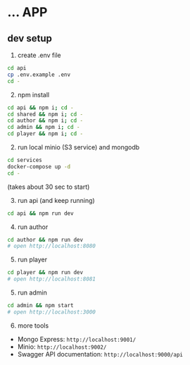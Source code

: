 # ... APP

## dev setup

1. create .env file
```sh
cd api
cp .env.example .env
cd -
```

2. npm install
```sh
cd api && npm i; cd -
cd shared && npm i; cd -
cd author && npm i; cd -
cd admin && npm i; cd -
cd player && npm i; cd -
```

2. run local minio (S3 service) and mongodb
```sh
cd services
docker-compose up -d
cd -
```
(takes about 30 sec to start)

3. run api (and keep running)
```sh
cd api && npm run dev
```

4. run author
````sh
cd author && npm run dev
# open http://localhost:8080
````

5. run player
````sh
cd player && npm run dev
# open http://localhost:8081
````

5. run admin
````sh
cd admin && npm start
# open http://localhost:3000
````

6. more tools
- Mongo Express: `http://localhost:9001/`
- Minio: `http://localhost:9002/`
- Swagger API documentation: `http://localhost:9000/api`
